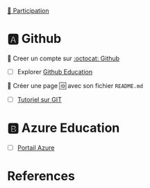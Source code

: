 [:tada: Participation](.scripts/Participation.md)

# :a: Github

:round_pushpin: Creer un compte sur [:octocat: Github](https://github.com)

- [ ] Explorer [Github Education](https://education.github.com)

:round_pushpin: Créer une page :id: avec son fichier `README.md`

- [ ] [Tutoriel sur GIT](https://github.com/CollegeBoreal/Tutoriels/tree/main/0.GIT)

# :b: Azure Education

- [ ] [Portail Azure](https://portal.azure.com)

# References

